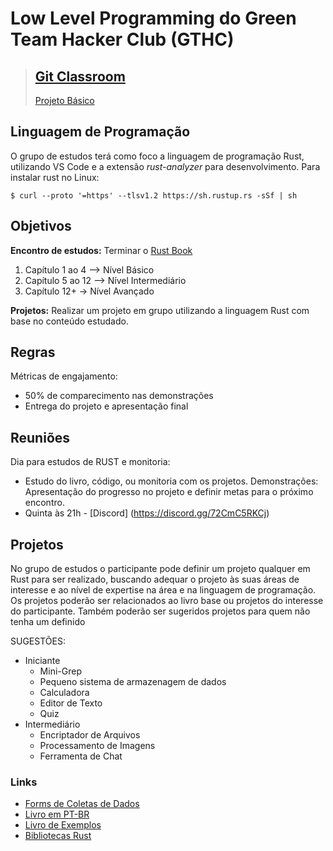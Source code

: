 # Low Level Programming do Green Team Hacker Club (GTHC)

>## [Git Classroom](https://classroom.github.com/classrooms/49822738-green-team-hacker-club-programacao-low-level)
> [Projeto Básico](https://classroom.github.com/assignment-invitations/effdd0f1dfaf8d9612c1c3168f3a184e)

## Linguagem de Programação
O grupo de estudos terá como foco a linguagem de programação Rust, utilizando VS Code e a extensão *rust-analyzer* para desenvolvimento.
Para instalar rust no Linux:
```
$ curl --proto '=https' --tlsv1.2 https://sh.rustup.rs -sSf | sh
```

## Objetivos
**Encontro de estudos:** Terminar o [Rust Book](https://doc.rust-lang.org/book/)
1. Capítulo 1 ao 4 –> Nível Básico
2. Capítulo 5 ao 12 –> Nível Intermediário 
3. Capítulo 12+ -> Nível Avançado

**Projetos:** Realizar um projeto em grupo utilizando a linguagem Rust com base no conteúdo estudado.

## Regras
Métricas de engajamento:
+ 50% de comparecimento nas demonstrações
+ Entrega do projeto e apresentação final

## Reuniões
Dia para estudos de RUST e monitoria:
+ Estudo do livro, código, ou monitoria com os projetos.
Demonstrações:
Apresentação do progresso no projeto e definir metas para o próximo encontro.
+ Quinta às 21h - [Discord] (https://discord.gg/72CmC5RKCj)

## Projetos
No grupo de estudos o participante pode definir um projeto qualquer em Rust para ser realizado, buscando adequar o projeto às suas áreas de interesse e ao nível de expertise na área e na linguagem de programação.
Os projetos poderão ser relacionados ao livro base ou projetos do interesse do participante. Também poderão ser sugeridos projetos para quem não tenha um definido

SUGESTÕES:
+ Iniciante
  + Mini-Grep
  + Pequeno sistema de armazenagem de dados
  + Calculadora
  + Editor de Texto
  + Quiz
+ Intermediário 
  + Encriptador de Arquivos
  + Processamento de Imagens
  + Ferramenta de Chat

 ### Links
+ [Forms de Coletas de Dados ](https://forms.gle/mFxw62aE4gY2Hi789)
+ [Livro em PT-BR](https://rust-br.github.io/rust-book-pt-br/)
+ [Livro de Exemplos](https://doc.rust-lang.org/rust-by-example/)
+ [Bibliotecas Rust](crates.io)
